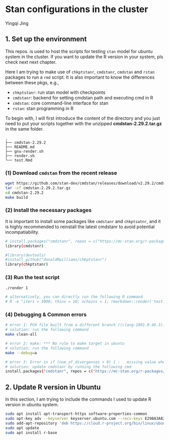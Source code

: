 # Stan configurations in the cluster

Yingqi Jing

## 1. Set up the environment

This repos. is used to host the scripts for testing `stan` model for ubuntu system in the cluster. If you want to update the R version in your system, pls check next next chapter.

Here I am trying to make use of `chkptstanr`, `cmdstanr`, `cmdstan` and `rstan` packages to run a `rmd` script. It is also important to know the differences between these pkgs, e.g.,

- `chkptstanr`: run stan model with checkpoints
- `cmdstanr`: backend for setting cmdstan path and executing cmd in R
- `cmdstan`: core command-line interface for stan
- `rstan`: stan programming in R

To begin with, I will first introduce the content of the directory and you just need to put your scripts together with the unzipped **cmdstan-2.29.2.tar.gz** in the same folder. 

```
.
├── cmdstan-2.29.2
├── README.md
├── gnu-render.sh
├── render.sh
└── test.Rmd
```

### (1) Download `cmdstan` from the recent release

```bash
wget https://github.com/stan-dev/cmdstan/releases/download/v2.29.2/cmdstan-2.29.2.tar.gz
tar -xf cmdstan-2.29.2.tar.gz
cd cmdstan-2.29.2
make build
```

### (2) Install the necessary packages

It is important to install some packages like `cmdstanr` and `chkptsatnr`, and it is highly recommended to reinstall the latest cmdstanr to avoid potential incompatiability. 

```bash
# install.packages("cmdstanr", repos = c("https://mc-stan.org/r-packages/", getOption("repos")))
library(cmdstanr)

#library(devtools)
#install_github("donaldRwilliams/chkptstanr")
library(chkptstanr)
```

### (3) Run the test script

```bash
./render 1

# alternatively, you can directly run the following R command
# R -e "iters = 3000; thins = 10; nchains = 1; rmarkdown::render('test.Rmd', output_format = c('html_document'), output_file = paste('out', '.html', sep=''))"
```

### (4) Debugging & Common errors

```bash
# error 1: PCH file built from a different branch ((clang-1001.0.46.3)) than the compiler ((clang-1001.0.46.4))
# solution: run the following command
make clean-all 

# error 2: make: *** No rule to make target in ubuntu
# solution: run the following command
make --debug=a 

# error 3: Error in if (num_of_divergences > 0) { :   missing value where TRUE/FALSE needed
# solution: update cmdstanr by running the following cmd
install.packages("cmdstanr", repos = c("https://mc-stan.org/r-packages/", getOption("repos"))) 

```

## 2. Update R version in Ubuntu

In this section, I am trying to include the commands I used to update R version in ubuntu system.

```bash
sudo apt install apt-transport-https software-properties-common
sudo apt-key adv --keyserver keyserver.ubuntu.com --recv-keys E298A3A825C0D65DFD57CBB651716619E084DAB9
sudo add-apt-repository 'deb https://cloud.r-project.org/bin/linux/ubuntu bionic-cran40/'
sudo apt update
sudo apt install r-base
```

